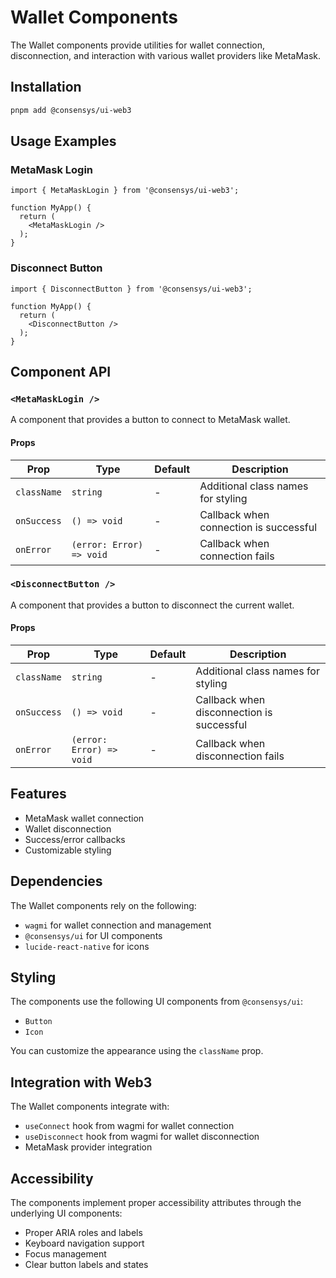# Wallet Components

The Wallet components provide utilities for wallet connection, disconnection, and interaction with various wallet providers like MetaMask.

## Installation

```bash
pnpm add @consensys/ui-web3
```

## Usage Examples

### MetaMask Login

```tsx
import { MetaMaskLogin } from '@consensys/ui-web3';

function MyApp() {
  return (
    <MetaMaskLogin />
  );
}
```

### Disconnect Button

```tsx
import { DisconnectButton } from '@consensys/ui-web3';

function MyApp() {
  return (
    <DisconnectButton />
  );
}
```

## Component API

### `<MetaMaskLogin />`

A component that provides a button to connect to MetaMask wallet.

#### Props

| Prop | Type | Default | Description |
|------|------|---------|-------------|
| `className` | `string` | - | Additional class names for styling |
| `onSuccess` | `() => void` | - | Callback when connection is successful |
| `onError` | `(error: Error) => void` | - | Callback when connection fails |

### `<DisconnectButton />`

A component that provides a button to disconnect the current wallet.

#### Props

| Prop | Type | Default | Description |
|------|------|---------|-------------|
| `className` | `string` | - | Additional class names for styling |
| `onSuccess` | `() => void` | - | Callback when disconnection is successful |
| `onError` | `(error: Error) => void` | - | Callback when disconnection fails |

## Features

- MetaMask wallet connection
- Wallet disconnection
- Success/error callbacks
- Customizable styling

## Dependencies

The Wallet components rely on the following:
- `wagmi` for wallet connection and management
- `@consensys/ui` for UI components
- `lucide-react-native` for icons

## Styling

The components use the following UI components from `@consensys/ui`:
- `Button`
- `Icon`

You can customize the appearance using the `className` prop.

## Integration with Web3

The Wallet components integrate with:
- `useConnect` hook from wagmi for wallet connection
- `useDisconnect` hook from wagmi for wallet disconnection
- MetaMask provider integration

## Accessibility

The components implement proper accessibility attributes through the underlying UI components:
- Proper ARIA roles and labels
- Keyboard navigation support
- Focus management
- Clear button labels and states 